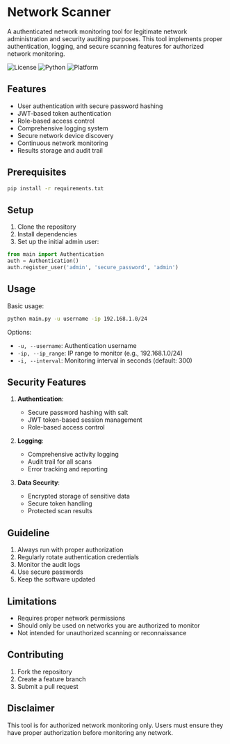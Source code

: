# Network Scanner

A authenticated network monitoring tool for legitimate network administration and security auditing purposes. This tool implements proper authentication, logging, and secure scanning features for authorized network monitoring.

![License](https://img.shields.io/badge/license-MIT-blue.svg)
![Python](https://img.shields.io/badge/python-3.8+-green.svg)
![Platform](https://img.shields.io/badge/platform-macOS-lightgrey.svg)

## Features

- User authentication with secure password hashing
- JWT-based token authentication
- Role-based access control
- Comprehensive logging system
- Secure network device discovery
- Continuous network monitoring
- Results storage and audit trail

## Prerequisites

```bash
pip install -r requirements.txt
```

## Setup

1. Clone the repository
2. Install dependencies
3. Set up the initial admin user:

```python
from main import Authentication
auth = Authentication()
auth.register_user('admin', 'secure_password', 'admin')
```

## Usage

Basic usage:
```bash
python main.py -u username -ip 192.168.1.0/24
```

Options:
- `-u, --username`: Authentication username
- `-ip, --ip_range`: IP range to monitor (e.g., 192.168.1.0/24)
- `-i, --interval`: Monitoring interval in seconds (default: 300)

## Security Features

1. **Authentication**:
   - Secure password hashing with salt
   - JWT token-based session management
   - Role-based access control

2. **Logging**:
   - Comprehensive activity logging
   - Audit trail for all scans
   - Error tracking and reporting

3. **Data Security**:
   - Encrypted storage of sensitive data
   - Secure token handling
   - Protected scan results

## Guideline

1. Always run with proper authorization
2. Regularly rotate authentication credentials
3. Monitor the audit logs
4. Use secure passwords
5. Keep the software updated

## Limitations

- Requires proper network permissions
- Should only be used on networks you are authorized to monitor
- Not intended for unauthorized scanning or reconnaissance

## Contributing

1. Fork the repository
2. Create a feature branch
3. Submit a pull request

## Disclaimer

This tool is for authorized network monitoring only. Users must ensure they have proper authorization before monitoring any network.
